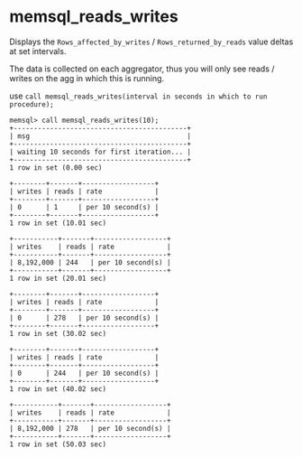 # memsql_reads_writes
Displays the `Rows_affected_by_writes` / `Rows_returned_by_reads` value deltas at set intervals.  

The data is collected on each aggregator, thus you will only see reads / writes on the agg in which this is running.  


use `call memsql_reads_writes(interval in seconds in which to run procedure);` 


```
memsql> call memsql_reads_writes(10);
+-------------------------------------------+
| msg                                       |
+-------------------------------------------+
| waiting 10 seconds for first iteration... |
+-------------------------------------------+
1 row in set (0.00 sec)

+--------+-------+------------------+
| writes | reads | rate             |
+--------+-------+------------------+
| 0      | 1     | per 10 second(s) |
+--------+-------+------------------+
1 row in set (10.01 sec)

+-----------+-------+------------------+
| writes    | reads | rate             |
+-----------+-------+------------------+
| 8,192,000 | 244   | per 10 second(s) |
+-----------+-------+------------------+
1 row in set (20.01 sec)

+--------+-------+------------------+
| writes | reads | rate             |
+--------+-------+------------------+
| 0      | 278   | per 10 second(s) |
+--------+-------+------------------+
1 row in set (30.02 sec)

+--------+-------+------------------+
| writes | reads | rate             |
+--------+-------+------------------+
| 0      | 244   | per 10 second(s) |
+--------+-------+------------------+
1 row in set (40.02 sec)

+-----------+-------+------------------+
| writes    | reads | rate             |
+-----------+-------+------------------+
| 8,192,000 | 278   | per 10 second(s) |
+-----------+-------+------------------+
1 row in set (50.03 sec)
```
